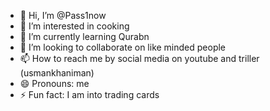 - 👋 Hi, I’m @Pass1now
- 👀 I’m interested in cooking
- 🌱 I’m currently learning Qurabn
- 💞️ I’m looking to collaborate on like minded people
- 📫 How to reach me by social media on youtube and triller (usmankhaniman)
- 😄 Pronouns: me
- ⚡ Fun fact: I am into trading cards 

<!---
Pass1now/Pass1now is a ✨ special ✨ repository because its `README.md` (this file) appears on your GitHub profile.
You can click the Preview link to take a look at your changes.
--->
